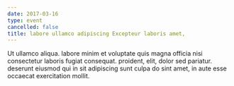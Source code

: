 ```yaml
---
date: 2017-03-16
type: event
cancelled: false
title: labore ullamco adipiscing Excepteur laboris amet,
---
```

Ut ullamco aliqua. labore minim et voluptate quis magna officia nisi consectetur laboris fugiat consequat. proident, elit, dolor sed pariatur. deserunt eiusmod qui in sit adipiscing sunt culpa do sint amet, in aute esse occaecat exercitation mollit.